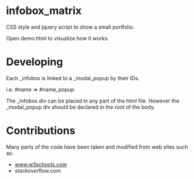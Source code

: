 # infobox_matrix
CSS style and jquery script to show a small portfolio.

Open demo.html to visualize how it works.

# Developing

Each _infobox is linked to a _modal_popup by their IDs.

i.e. #name  => #name_popup

The _infobox div can be placed in any part of the html file. However the _modal_popup div should be declared in the root of the body.


# Contributions

Many parts of the code have been taken and modified from web sites such as:

- www.w3schools.com
- stackoverflow.com

